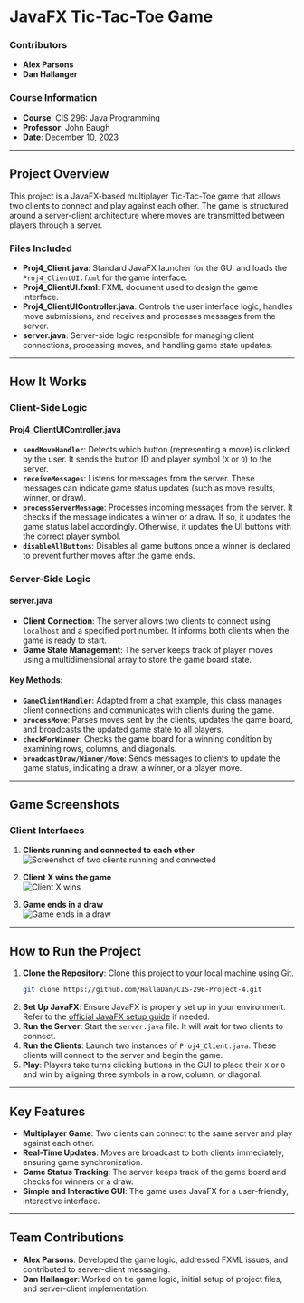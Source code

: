 # JavaFX Tic-Tac-Toe Game

### Contributors
- **Alex Parsons** 
- **Dan Hallanger** 

### Course Information
- **Course**: CIS 296: Java Programming
- **Professor**: John Baugh
- **Date**: December 10, 2023

---

## Project Overview

This project is a JavaFX-based multiplayer Tic-Tac-Toe game that allows two clients to connect and play against each other. The game is structured around a server-client architecture where moves are transmitted between players through a server.

### Files Included
- **Proj4_Client.java**: Standard JavaFX launcher for the GUI and loads the `Proj4_ClientUI.fxml` for the game interface.
- **Proj4_ClientUI.fxml**: FXML document used to design the game interface.
- **Proj4_ClientUIController.java**: Controls the user interface logic, handles move submissions, and receives and processes messages from the server.
- **server.java**: Server-side logic responsible for managing client connections, processing moves, and handling game state updates.

---

## How It Works

### Client-Side Logic

#### Proj4_ClientUIController.java

- **`sendMoveHandler`**: Detects which button (representing a move) is clicked by the user. It sends the button ID and player symbol (`X` or `O`) to the server.
- **`receiveMessages`**: Listens for messages from the server. These messages can indicate game status updates (such as move results, winner, or draw).
- **`processServerMessage`**: Processes incoming messages from the server. It checks if the message indicates a winner or a draw. If so, it updates the game status label accordingly. Otherwise, it updates the UI buttons with the correct player symbol.
- **`disableAllButtons`**: Disables all game buttons once a winner is declared to prevent further moves after the game ends.

### Server-Side Logic

#### server.java

- **Client Connection**: The server allows two clients to connect using `localhost` and a specified port number. It informs both clients when the game is ready to start.
- **Game State Management**: The server keeps track of player moves using a multidimensional array to store the game board state.
  
#### Key Methods:

- **`GameClientHandler`**: Adapted from a chat example, this class manages client connections and communicates with clients during the game.
- **`processMove`**: Parses moves sent by the clients, updates the game board, and broadcasts the updated game state to all players.
- **`checkForWinner`**: Checks the game board for a winning condition by examining rows, columns, and diagonals.
- **`broadcastDraw/Winner/Move`**: Sends messages to clients to update the game status, indicating a draw, a winner, or a player move.

---

## Game Screenshots

### Client Interfaces
1. **Clients running and connected to each other**  
![Screenshot of two clients running and connected](https://github.com/user-attachments/assets/305384b0-f180-4d2d-8d08-8999887dadb1)

2. **Client X wins the game**  
![Client X wins](https://github.com/user-attachments/assets/f141d7e8-185d-4153-82a7-ff83ac592d56)

3. **Game ends in a draw**  
![Game ends in a draw](https://github.com/user-attachments/assets/24a48780-85e8-44df-89f9-81e30b471ed3)

---

## How to Run the Project

1. **Clone the Repository**: Clone this project to your local machine using Git.
   ```bash
   git clone https://github.com/HallaDan/CIS-296-Project-4.git
   ```
2. **Set Up JavaFX**: Ensure JavaFX is properly set up in your environment. Refer to the [official JavaFX setup guide](https://openjfx.io/openjfx-docs/) if needed.
3. **Run the Server**: Start the `server.java` file. It will wait for two clients to connect.
4. **Run the Clients**: Launch two instances of `Proj4_Client.java`. These clients will connect to the server and begin the game.
5. **Play**: Players take turns clicking buttons in the GUI to place their `X` or `O` and win by aligning three symbols in a row, column, or diagonal.

---

## Key Features

- **Multiplayer Game**: Two clients can connect to the same server and play against each other.
- **Real-Time Updates**: Moves are broadcast to both clients immediately, ensuring game synchronization.
- **Game Status Tracking**: The server keeps track of the game board and checks for winners or a draw.
- **Simple and Interactive GUI**: The game uses JavaFX for a user-friendly, interactive interface.

---

## Team Contributions

- **Alex Parsons**: Developed the game logic, addressed FXML issues, and contributed to server-client messaging.
- **Dan Hallanger**: Worked on tie game logic, initial setup of project files, and server-client implementation.
